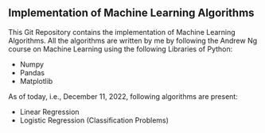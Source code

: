 ## Implementation of Machine Learning Algorithms

This Git Repository contains the implementation of Machine Learning Algorithms. All the algorithms are written by me by following the Andrew Ng course on Machine Learning using the following Libraries of Python:

- Numpy
- Pandas
- Matplotlib

As of today, i.e., December 11, 2022, following algorithms are present:

- Linear Regression
- Logistic Regression (Classification Problems)
